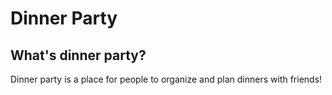 # Dinner Party

## What's dinner party?
Dinner party is a place for people to organize and plan dinners with friends!